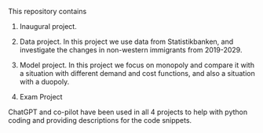This repository contains  
1. Inaugural project. 

2. Data project. In this project we use data from Statistikbanken, and investigate the changes in non-western immigrants from 2019-2029.

3. Model project. In this project we focus on monopoly and compare it with a situation with different demand and cost functions, and also a situation with a duopoly.

4. Exam Project


ChatGPT and co-pilot have been used in all 4 projects to help with python coding and providing descriptions for the code snippets.